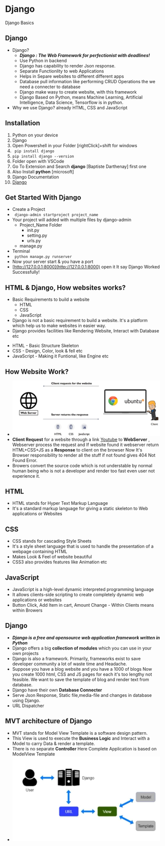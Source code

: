 # Django
Django Basics

## Django
- Django?
  - ***Django : The Web Framework for perfectionist with deadlines!***
  - Use Python in backend
  - Django has capability to render Json response.
  - Separate Functionlity to web Applications
  - Helps in Separe websites to different different apps
  - Database pull information like performing CRUD Operations the we need a connecter to database
  - Django make wasy to create website, with this framework
  - Django Based on Python, means Machine Learning, Artificial Intelligence, Data Science, Tensorflow is in python.
- Why we use Django? already HTML, CSS and JavaScript

## Installation

  1. Python on your device
  2. Django
  3. Open Powershell in your Folder [rightClick]+shift for windows
  4. ``` pip install django```
  5. ``` pip install django --version ```
  6. Folder open with VSCode
  7. Go To Extension and Search **django** [Baptiste Darthenay] first one
  8. Also Install **python** [microsoft]
  9. Django Documentation
  10. [Django](https://www.djangoproject.com/start/) 
## Get Started With Django

   - Create a Project
   - ``` django-admin startproject project_name```
   - Your project will added with multiple files by django-admin
     - Project_Name Folder
       - init.py
       - setting.py
       - urls.py
     - manage.py
   - Terminal
   - ``` python manage.py runserver```
   - Now your server start & you have a port
   - [http://127.0.0.1:8000](http://127.0.0.1:8000) open it It say Django Worked Successfully!

## HTML & Django, How websites works?
   - Basic Requirements to build a website
     - HTML
     - CSS
     - JavaScript
   - Django is not a basic requirement to build a website. It's a platform which help us to make websites in easier way.
   - Django provides facilities like Rendering Website, Interact with Database etc
   
   * HTML - Basic Structure Skeleton
   * CSS - Design, Color, look & fell etc
   * JavaScript - Making it Funtional, like Engine etc
 
 ## How Website Work?
   - ![Websitework](websiteWorking.jfif)
   - **Client Request** for a website through a link [Youtube](https://www.youtube.com/) to **WebServer** , Webserver process the request and If website found it webserver return HTML+CSS+JS as a **Response** to client on the browser Now It's Browser responsibility to render all the stuff if not found gives 404 Not Found Error.
   - Browers convert the source code which is not understable by normal human being who is not a developer and render too fast even user not experience it.
  
 ## HTML
   - HTML stands for Hyper Text Markup Language
   - It's a standard markup language for giving a static skeleton to Web applications or Websites
 
 ## CSS
   - CSS stands for cascading Style Sheets
   - It's a style sheet language that is used to handle the presentation of a webpage containing HTML
   - Makes Look & Feel of website beautiful
   - CSS3 also provides features like Animation etc
 
 ## JavaScript
   - JavaScript is a high-level dynamic interpreted programming language
   - It allows clients-side scripting to create completely dynamic web applications or websites
   - Button Click, Add Item in cart, Amount Change - Within Clients means within Browers
  
 ## Django
   - ***Django is a free and opensource web application framework written in Python***
   - Django offers a big **collection of modules** which you can use in your own projects
   - Django is also a framework. Primarily, frameworks exist to save developer community a lot of waste time and Headache.
   - Suppose you have a blog website and you have a 1000 of blogs Now you create 1000 html, CSS and JS pages for each it's too lengthy not feasible. We want to save the template of blog and render text from database.
   - Django have their own **Database Connecter**
   - Serve Json Response, Static file,media-file and changes in database using Django.
   - URL Dispatcher

  ## MVT architecture of Django

   - MVT stands for Model View Template is a software design pattern.
   - This View is used to execute the **Business Logic** and Interact with a Model to carry Data & render a template.
   - There is no separate **Controller** Here Complete Application is based on ModelView Template
   - ![MVT](mvt.jfif)
    
